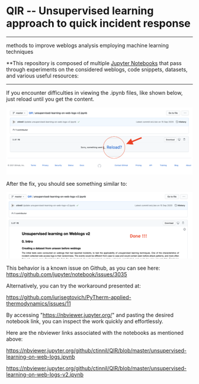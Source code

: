 # QIR -- Unsupervised learning approach to quick incident response
***
methods to improve weblogs analysis employing machine learning techniques

**This repository is composed of multiple [Jupyter Notebooks](https://jupyter.org/try) that pass through experiments on the considered weblogs, code snippets, datasets, and various useful resources:

---

If you encounter difficulties in viewing the .ipynb files, like shown below, just reload until you get the content. 

![Error](https://github.com/ctinnil/QIR/blob/master/imgs/Screenshot%202021-03-29%20at%2014.15.20.png)

After the fix, you should see something similar to:

![Fixed](https://github.com/ctinnil/QIR/blob/master/imgs/Screenshot%202021-03-29%20at%2014.17.29.png)

This behavior is a known issue on Github, as you can see here: https://github.com/jupyter/notebook/issues/3035

Alternatively, you can try the workaround presented at: 

https://github.com/iurisegtovich/PyTherm-applied-thermodynamics/issues/11

By accessing "https://nbviewer.jupyter.org/" and pasting the desired notebook link, you can inspect the work quickly and effortlessly. 

Here are the nbviewer links associated with the notebooks as mentioned above:

https://nbviewer.jupyter.org/github/ctinnil/QIR/blob/master/unsupervised-learning-on-web-logs.ipynb

https://nbviewer.jupyter.org/github/ctinnil/QIR/blob/master/unsupervised-learning-on-web-logs-v2.ipynb


